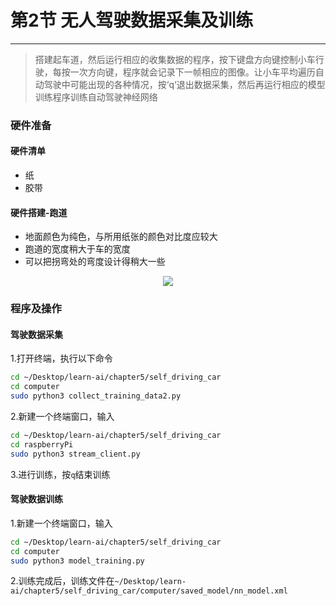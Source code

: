 # 第2节 无人驾驶数据采集及训练

---

>搭建起车道，然后运行相应的收集数据的程序，按下键盘方向键控制小车行驶，每按一次方向键，程序就会记录下一帧相应的图像。让小车平均遍历自动驾驶中可能出现的各种情况，按‘q‘退出数据采集，然后再运行相应的模型训练程序训练自动驾驶神经网络

### **硬件准备**

#### 硬件清单

- 纸
- 胶带

#### 硬件搭建-跑道

- 地面颜色为纯色，与所用纸张的颜色对比度应较大
- 跑道的宽度稍大于车的宽度  
- 可以把拐弯处的弯度设计得稍大一些

<center><img src=https://md.hass.live/track.jpg></center>

### **程序及操作**

#### 驾驶数据采集

1.打开终端，执行以下命令  

```bash
cd ~/Desktop/learn-ai/chapter5/self_driving_car
cd computer
sudo python3 collect_training_data2.py
```

2.新建一个终端窗口，输入  

```bash
cd ~/Desktop/learn-ai/chapter5/self_driving_car
cd raspberryPi
sudo python3 stream_client.py
```

3.进行训练，按`q`结束训练  

#### 驾驶数据训练

1.新建一个终端窗口，输入  

```bash
cd ~/Desktop/learn-ai/chapter5/self_driving_car
cd computer
sudo python3 model_training.py
```

2.训练完成后，训练文件在`~/Desktop/learn-ai/chapter5/self_driving_car/computer/saved_model/nn_model.xml`
